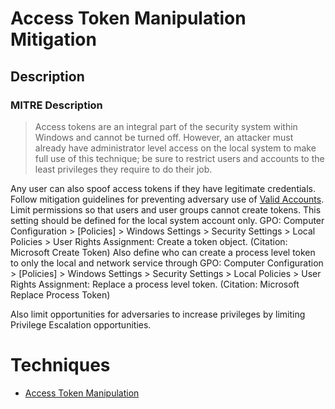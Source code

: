 
# Access Token Manipulation Mitigation

## Description

### MITRE Description

> Access tokens are an integral part of the security system within Windows and cannot be turned off. However, an attacker must already have administrator level access on the local system to make full use of this technique; be sure to restrict users and accounts to the least privileges they require to do their job.

Any user can also spoof access tokens if they have legitimate credentials. Follow mitigation guidelines for preventing adversary use of [Valid Accounts](https://attack.mitre.org/techniques/T1078). Limit permissions so that users and user groups cannot create tokens. This setting should be defined for the local system account only. GPO: Computer Configuration > [Policies] > Windows Settings > Security Settings > Local Policies > User Rights Assignment: Create a token object. (Citation: Microsoft Create Token) Also define who can create a process level token to only the local and network service through GPO: Computer Configuration > [Policies] > Windows Settings > Security Settings > Local Policies > User Rights Assignment: Replace a process level token. (Citation: Microsoft Replace Process Token)

Also limit opportunities for adversaries to increase privileges by limiting Privilege Escalation opportunities.


# Techniques


* [Access Token Manipulation](../techniques/Access-Token-Manipulation.md)

